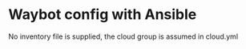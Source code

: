 # Waybot config with Ansible

No inventory file is supplied, the cloud group is assumed in cloud.yml
